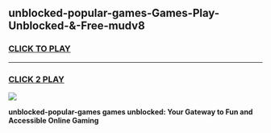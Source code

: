 
## unblocked-popular-games-Games-Play-Unblocked-&-Free-mudv8
<h3>
<a href="https://premium76.site?title=unblocked-popular-games&ref=24A">CLICK TO PLAY</a></h3>
<hr>

<h3>
<a href="https://premium76.site?title=unblocked-popular-games&ref=24A">CLICK 2 PLAY</a>
  
</h3>

<a href="https://premium76.site?title=unblocked-popular-games&ref=24A"><img src="https://clearcache.store/games.png"></a>


**unblocked-popular-games games unblocked: Your Gateway to Fun and Accessible Online Gaming**
